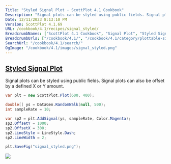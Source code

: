 ```yaml
---
Title: "Styled Signal Plot - ScottPlot 4.1 Cookbook"
Description: "Signal plots can be styled using public fields. Signal plots can also be offset by a defined X or Y amount."
Date: 12/11/2023 8:13:10 PM
Version: ScottPlot 4.1.69
URL: /cookbook/4.1/recipes/signal_styled/
BreadcrumbNames: ["ScottPlot 4.1 Cookbook", "Signal Plot", "Styled Signal Plot"]
BreadcrumbUrls: ["/cookbook/4.1/", "/cookbook/4.1/category/plottable-signal-plot", "/cookbook/4.1/recipes/signal_styled/"]
SearchUrl: "/cookbook/4.1/search/"
OgImage: "/cookbook/4.1/images/signal_styled.png"
---
```


<h2><a id='styled-signal-plot' href='/cookbook/4.1/recipes/signal_styled/'>Styled Signal Plot</a></h2>

Signal plots can be styled using public fields. Signal plots can also be offset by a defined X or Y amount.

```cs
var plt = new ScottPlot.Plot(600, 400);

double[] ys = DataGen.RandomWalk(null, 500);
int sampleRate = 10;

var sp2 = plt.AddSignal(ys, sampleRate, Color.Magenta);
sp2.OffsetY = 1000;
sp2.OffsetX = 300;
sp2.LineStyle = LineStyle.Dash;
sp2.LineWidth = 2;

plt.SaveFig("signal_styled.png");
```

<img src='../../images/signal_styled.png' class='d-block mx-auto my-5' />


